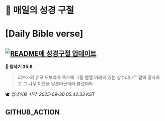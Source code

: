 # 🙏 매일의 성경 구절
# [Daily Bible verse]
## [![README에 성경구절 업데이트](https://github.com/DONGSUKA/first_test/actions/workflows/update-readme-bible.yml/badge.svg)](https://github.com/DONGSUKA/first_test/actions/workflows/update-readme-bible.yml)
<!-- START_BIBLE_VERSE -->
📖 **창세기 35:8**
> 리브가의 유모 드보라가 죽으매 그를 벧엘 아래에 있는 상수리나무 밑에 장사하고 그 나무 이름을 알론바굿이라 불렀더라

🕊️ _업데이트 시각: 2025-09-30 05:42:33 KST_
  <!-- END_BIBLE_VERSE -->
## GITHUB_ACTION
